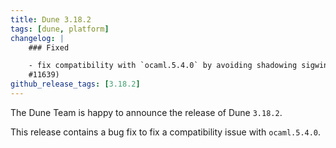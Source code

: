 ```yaml
---
title: Dune 3.18.2
tags: [dune, platform]
changelog: |
    ### Fixed

    - fix compatibility with `ocaml.5.4.0` by avoiding shadowing sigwinch (@nojb,
    #11639)
github_release_tags: [3.18.2]
---
```


The Dune Team is happy to announce the release of Dune `3.18.2`.

This release contains a bug fix to fix a compatibility issue with `ocaml.5.4.0`.
